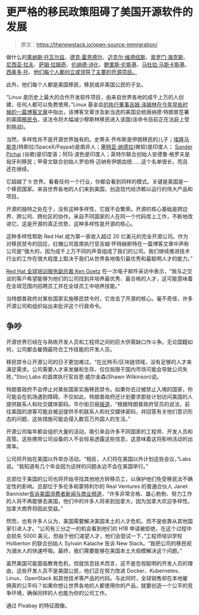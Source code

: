 # 更严格的移民政策阻碍了美国开源软件的发展

> 原文：<https://thenewstack.io/open-source-immigration/>

做什么的[莱纳斯·托瓦尔兹](https://github.com/torvalds)、[德克·霍恩德尔](https://www.linkedin.com/in/dirkhohndel/)、[迈克尔·维德纽斯](https://twitter.com/montywi)、[索罗门·海克斯](https://twitter.com/solomonstre)、[尼西亚·拉夫](https://twitter.com/nithyaruff)、[萨姆·拉姆奇](https://twitter.com/sramji)、[伦纳德·诗化](https://thenewstack.io/unix-greatest-inspiration-behind-systemd/)、[鲍里斯·伦斯基](https://twitter.com/zer0tweets)、[马杜拉·马斯卡斯基](https://twitter.com/madhuramaskasky)、[西奥多·托](https://github.com/tytso)、[他们每个人都创立或领导了主要的开源项目。](https://github.com/tytso)

此外，他们每个人都是美国移民，移民或非美国公民的子女。

“Linux 是历史上最大的合作开发软件项目，由来自世界各地的成千上万的人创建，任何人都可以免费使用，”Linux 基金会[的执行董事吉姆·泽姆林在今年早些时候的一篇博客文章](https://www.linux.com/blog/linux-foundation-executive-directors-statement-immigration-ban)中指出，该博客文章涉及新当选的美国总统唐纳德·特朗普签署的美国[移民令](https://www.nytimes.com/2017/01/30/us/politics/trump-immigration-muslim-ban.html)，该法令将大幅减少穆斯林移民进入该国(该命令目前正在法庭上受到挑战)。

当然，多样性并不是开源世界独有的。史蒂夫·乔布斯是伊朗移民的儿子；[埃隆马斯克](https://twitter.com/elonmusk)(特斯拉/SpaceX/Paypal)是南非人；[塞特亚·纳德拉](https://en.wikipedia.org/wiki/Satya_Nadella)(微软)是印度人； [Sunder Pichai](http://www.thefamouspeople.com/profiles/sundar-pichai-6439.php) (谷歌)是印度语；阿玛·波色是印度人；英特尔联合创始人安德鲁·格罗夫是匈牙利移民；甲骨文联合创始人罗伯特·迈纳有伊朗血统……这个名单很长，而且还在继续。

它超越了 It 世界。看看任何一个行业，你都会看到同样的模式。关键是美国是一个移民国家。来自世界各地的人们来到美国，创造现代经济赖以运行的伟大产品和项目。

开源的独特之处在于，没有这种多样性，它就不会繁荣。开源的核心基础是跨边界、跨公司、跨社区的协作。来自不同国家的人在同一个代码库上工作，不断地改进它。这是开源的真正优势，这种多样性是开源的核心。

这种多样性帮助 Red Hat 成为第一家收入超过 20 亿美元的完全开源公司。作为对移民禁令的回应，红帽公司首席执行官吉姆·怀特赫斯特在一篇博客文章中声称公司是“强大的，因为成千上万不同的声音组成了我们的公司。我们继续推进技术行业的工作在很大程度上取决于我们从世界各地吸引最优秀和最聪明人才的能力。”

[Red Hat 全球培训服务副总裁 Ken Goetz](https://www.tsia.com/about-tsia/advisory-boards/education-services-advisory-board/ken-goetz.html) 在一次电子邮件采访中表示，“我与之交谈的客户希望能够为他们的公司找到并培养最优秀、最合格的人才，这可能意味着在全球范围内招聘员工并在全球员工中培养技能。”

当特朗普政府对某些国家实施移民禁令时，它攻击了开源的核心。毫不奇怪，许多开源公司和组织站出来批评这个行政命令。

## 争吵

开源世界已经在与熟练开发人员和工程师之间的巨大供需缺口作斗争。无论国籍如何，公司都会雇佣最符合工作技能的开发人员。

移民禁令让开源公司的日子更加难过。“在比特币/区块链领域，没有足够的人才来满足需求。公司需要人才来发展和生存，仅仅局限于国内市场可能会导致公司失败，”Storj Labs 的首席执行官肖恩·威尔金森(Shawn Wilkinson)说。

特朗普政府不会停止对某些国家实施移民禁令。如果你去过被禁止入境的国家，你可能会在机场遇到障碍。不仅如此，特朗普政府还计划要求那些计划访问美国的人提供联系人和社交媒体密码。华尔街日报[报道](https://www.wsj.com/articles/trump-administration-considers-far-reaching-steps-for-extreme-vetting-1491303602?mod=trending_now_1)，“根据特朗普政府官员的说法，前往美国的游客可能会被迫提供手机联系人和社交媒体密码，并回答有关他们意识形态的问题，这些措施可能会侵入数百万外国人的生活。”

开源公司每年都会组织大量的活动，吸引来自许多不同国家的工程师、开发人员和高管。这些携带公司设备的人不会轻易透露这些信息，这意味着这将影响活动的出席率。

公司将开始在美国以外举办活动。“相反，人们将在美国以外计划这些会议，”Labs 说。“我知道有几个年会因为这样的问题永远不会在美国举行。”

总部位于美国的公司也将开始寻找其他地方转移员工，以保护他们免受移民法不确定性的影响。总部位于多伦多和蒙特利尔的 Real Ventures 的普通合伙人 Janet Bannister[告诉美国消费者新闻与商业频道](http://www.cnbc.com/2017/03/03/trumps-ban-on-immigration-could-help-canadian-start-ups.html?view=story&%24DEVICE%24=native-android-mobile)，“许多非常合格、雄心勃勃、努力工作的人将不再能够去美国，他们中的许多人将来到加拿大，因为加拿大欢迎多样性。加拿大商界将因此受益。”

然而，也有许多人认为，美国需要解决美国本土的人才危机，而不是依靠从其他国家引进人才。“公司有三分之一的机会看到他们的 H1B 申请被拒绝，在这个过程中会损失 5000 美元，但由于他们渴望人才，他们会尝试一下，”工程师培训学校 Holberton 的联合创始人 Sylvain Kalache 告诉 New Stack。“我把公司的移民视为溺水人的快速呼吸。最终，我们需要能够在美国本土大规模解决这个问题。”

虽然美国可能面临教育危机，但就信息技术而言，这不是忽视聪明的开发人员的理由，这些开发人员不是美国公民，他们正在努力改进 Docker、Kubernetes、Linux、OpenStack 和其他技术等产品的代码。与此同时，全球销售却在本地雇佣真的公平吗？如果你想让世界各地的人都使用你的产品，就要创造一个公平的竞争环境，确保同样的人也能为你的公司工作。

通过 Pixabay 的特征图像。

<svg xmlns:xlink="http://www.w3.org/1999/xlink" viewBox="0 0 68 31" version="1.1"><title>Group</title> <desc>Created with Sketch.</desc></svg>